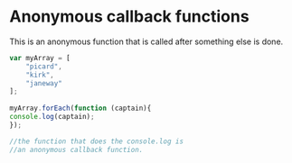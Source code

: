 # Anonymous callback functions
This is an anonymous function that is called
after something else is done. 

```javascript
var myArray = [
	"picard",
	"kirk",
	"janeway"
];
​
myArray.forEach(function (captain){
console.log(captain);
});

//the function that does the console.log is 
//an anonymous callback function.

```